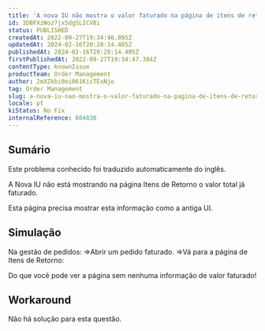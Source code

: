 ```yaml
---
title: 'A nova IU não mostra o valor faturado na página de itens de retorno'
id: 3DBFXzWoz7jxSdgSLICV8i
status: PUBLISHED
createdAt: 2022-09-27T19:34:46.895Z
updatedAt: 2024-02-16T20:28:14.405Z
publishedAt: 2024-02-16T20:28:14.405Z
firstPublishedAt: 2022-09-27T19:34:47.384Z
contentType: knownIssue
productTeam: Order Management
author: 2mXZkbi0oi061KicTExNjo
tag: Order Management
slug: a-nova-iu-nao-mostra-o-valor-faturado-na-pagina-de-itens-de-retorno
locale: pt
kiStatus: No Fix
internalReference: 664838
---
```


## Sumário

<div class="alert alert-info">
  <p>Este problema conhecido foi traduzido automaticamente do inglês.</p>
</div>


A Nova IU não está mostrando na página Itens de Retorno o valor total já faturado.

Esta página precisa mostrar esta informação como a antiga UI.



## Simulação



Na gestão de pedidos:
=>Abrir um pedido faturado.
=>Vá para a página de Itens de Retorno:

Do que você pode ver a página sem nenhuma informação de valor faturado!



## Workaround



Não há solução para esta questão.

